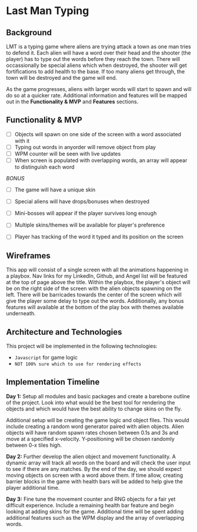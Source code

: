 # Last Man Typing
## Background 
LMT is a typing game where aliens are trying attack a town as one man tries to defend it. Each alien will have a word over their head and the shooter (the player) has to type out the words before they reach the town. There will occassionally be special aliens which when destroyed, the shooter will get fortifications to add health to the base. If too many aliens get through, the town will be destroyed and the game will end. 

As the game progresses, aliens with larger words will start to spawn and will do so at a quicker rate. Additional information and features will be mapped out in the **Functionality & MVP** and **Features** sections.

## Functionality & MVP

- [ ] Objects will spawn on one side of the screen with a word associated with it
- [ ] Typing out words in anyorder will remove object from play
- [ ] WPM counter will be seen with live updates
- [ ] When screen is populated with overlapping words, an array will appear to distinguish each word

_BONUS_
- [ ] The game will have a unique skin 
- [ ] Special aliens will have drops/bonuses when destroyed
- [ ] Mini-bosses will appear if the player survives long enough
- [ ] Multiple skins/themes will be available for player's preference
- [ ] Player has tracking of the word it typed and its position on the screen


## Wireframes

This app will consist of a single screen with all the animations happening in a playbox. Nav links for my LinkedIn, Github, and Angel list will be featured at the top of page above the title. Within the playbox, the player's object will be on the right side of the screen with the alien objects spawning on the left. There will be barricades towards the center of the screen which will give the player some delay to type out the words. Additionally, any bonus features will available at the bottom of the play box with themes available underneath.

## Architecture and Technologies

This project will be implemented in the following technologies:
- `Javascript` for game logic
- `NOT 100% sure which to use for rendering effects`


## Implementation Timeline
**Day 1:** Setup all modules and basic packages and create a barebone outline of the project. Look into what would be the best tool for rendering the objects and which would have the best ability to change skins on the fly. 

Additional setup will be creating the game logic and object files. This would include creating a random word generator paired with alien objects. Alien objects will have random spawn rates chosen between 0.1s and 3s and move at a specified x-velocity. Y-positioning will be chosen randomly between 0-x tiles high. 

**Day 2:** Further develop the alien object and movement functionality. A dynamic array will track all words on the board and will check the user input to see if there are any matches. By the end of the day, we should expect moving objects on screen with a word above them. If time allow, creating barrier blocks in the game with health bars will be added to help give the player additional time. 

**Day 3:** Fine tune the movement counter and RNG objects for a fair yet difficult experience. Include a remaining health bar feature and begin looking at adding skins for the game.  Additional time will be spent adding additional features such as the WPM display and the array of overlapping words.
